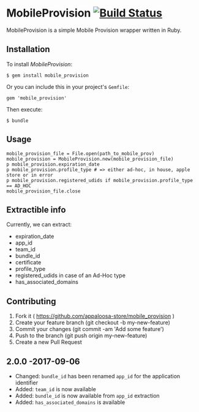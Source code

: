 MobileProvision [![Build Status](https://travis-ci.org/appaloosa-store/mobile_provision.svg?branch=master)](https://travis-ci.org/appaloosa-store/mobile_provision)
===

MobileProvision is a simple Mobile Provision wrapper written in Ruby.

Installation
---
To install *MobileProvision*:

```
$ gem install mobile_provision
```

Or you can include this in your project's `Gemfile`:

```
gem 'mobile_provision'
```

Then execute:

```
$ bundle
```
Usage
---

```
mobile_provision_file = File.open(path_to_mobile_prov)
mobile_provision = MobileProvision.new(mobile_provision_file)
p mobile_provision.expiration_date
p mobile_provision.profile_type # => either ad-hoc, in house, apple store or in error
p mobile_provision.registered_udids if mobile_provision.profile_type == AD_HOC
mobile_provision_file.close
```

Extractible info
---
Currently, we can extract:

+ expiration_date
+ app_id
+ team_id
+ bundle_id
+ certificate
+ profile_type
+ registered_udids in case of an Ad-Hoc type
+ has_associated_domains

Contributing
---
1. Fork it ( https://github.com/appaloosa-store/mobile_provision )
2. Create your feature branch (git checkout -b my-new-feature)
3. Commit your changes (git commit -am 'Add some feature')
4. Push to the branch (git push origin my-new-feature)
5. Create a new Pull Request

2.0.0 -2017-09-06
---

+ Changed: `bundle_id` has been renamed `app_id` for the application identifier
+ Added: `team_id` is now available
+ Added: `bundle_id` is now available from `app_id` extraction
+ Added: `has_associated_domains` is available